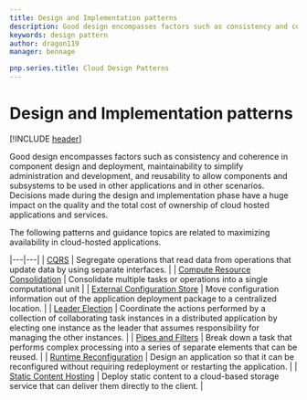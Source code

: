 ```yaml
---
title: Design and Implementation patterns
description: Good design encompasses factors such as consistency and coherence in component design and deployment, maintainability to simplify administration and development, and reusability to allow components and subsystems to be used in other applications and in other scenarios. Decisions made during the design and implementation phase have a huge impact on the quality and the total cost of ownership of cloud hosted applications and services.
keywords: design pattern
author: dragon119
manager: bennage

pnp.series.title: Cloud Design Patterns
---
```


# Design and Implementation patterns

[!INCLUDE [header](../_includes/header.md)]

Good design encompasses factors such as consistency and coherence in component design and deployment, maintainability to simplify administration and development, and reusability to allow components and subsystems to be used in other applications and in other scenarios. Decisions made during the design and implementation phase have a huge impact on the quality and the total cost of ownership of cloud hosted applications and services.

The following patterns and guidance topics are related to maximizing availability in cloud-hosted applications.

|---|---|
| [CQRS](./command-and-query-responsibility-segregation-cqrs.md) | Segregate operations that read data from operations that update data by using separate interfaces. |
| [Compute Resource Consolidation](./compute-resource-consolidation.md) | Consolidate multiple tasks or operations into a single computational unit |
| [External Configuration Store](./external-configuration-store.md) | Move configuration information out of the application deployment package to a centralized location. |
| [Leader Election](./leader-election.md) | Coordinate the actions performed by a collection of collaborating task instances in a distributed application by electing one instance as the leader that assumes responsibility for managing the other instances. |
| [Pipes and Filters](./pipes-and-filters.md) | Break down a task that performs complex processing into a series of separate elements that can be reused. |
| [Runtime Reconfiguration](./runtime-reconfiguration.md) | Design an application so that it can be reconfigured without requiring redeployment or restarting the application. |
| [Static Content Hosting](./static-content-hosting.md) | Deploy static content to a cloud-based storage service that can deliver them directly to the client. |